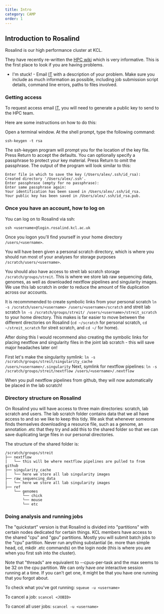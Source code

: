 ```yaml
---
title: Intro
category: CAMP
order: 1
---
```


## Introduction to Rosalind

Rosalind is our high performance cluster at KCL.

They have recently re-written the [HPC wiki](https://rosalind.kcl.ac.uk/) which is very informative. This is the first place to look if you are having problems.

- I'm stuck! - Email [IT](mailto:rosalind-support@kcl.ac.uk) with a description of your problem. Make sure you include as much information as possible, including job submission script details, command line errors, paths to files involved.

### Getting access

To request access email [IT](mailto:rosalind-support@kcl.ac.uk), you will need to generate a public key to send to the HPC team. 

Here are some instructions on how to do this:

Open a terminal window. At the shell prompt, type the following command:

`ssh-keygen -t rsa`

The ssh-keygen program will prompt you for the location of the key file. Press Return to accept the defaults. You can optionally specify a passphrase to protect your key material. Press Return to omit the passphrase. The output of the program will look similar to this:

```
Enter file in which to save the key (/Users/alex/.ssh/id_rsa):
Created directory '/Users/alex/.ssh'.
Enter passphrase (empty for no passphrase):
Enter same passphrase again:
Your identification has been saved in /Users/alex/.ssh/id_rsa.
Your public key has been saved in /Users/alex/.ssh/id_rsa.pub.
```

### Once you have an account, how to log on

You can log on to Rosalind via ssh:

`ssh <username>@login.rosalind.kcl.ac.uk`

Once you logon you'll find yourself in your home directory `/users/<username>`.

You will have been given a personal scratch directory, which is where you should run most of your analyses for storage purposes `/scratch/users/<username>`.

You should also have access to streit lab scratch storage `/scratch/groups/streit`. This is where we store lab raw sequencing data, genomes, as well as downloaded nextflow pipelines and singularity images. We use this lab scratch in order to reduce the amount of file duplication across our accounts.

It is recommmended to create symbolic links from your personal scratch `ln -s /scratch/users/<username> /users/<username>/scratch` and streit lab scratch `ln -s /scratch/groups/streit/ /users/<username>/streit_scratch` to your home directory. This makes is far easier to move between the different directories on Rosalind (`cd ~/scratch` for personal scratch, `cd ~/streit_scratch` for streit scratch, and `cd ~/` for home).

After doing this I would recommend also creating the symbolic links for placing nextflow and singularity files in the joint lab scratch - this will save major headaches later on!

First let's make the singularity symlink: `ln -s /scratch/groups/streit/singularity_cache /users/<username>/.singularity`
Next, symlink for nextflow pipelines: `ln -s /scratch/groups/streit/nextflow /users/<username>/.nextflow`

When you pull nextflow pipelines from github, they will now automatically be placed in the lab scratch!

### Directory structure on Rosalind

On Rosalind you will have access to three main directories: scratch, lab scratch and users. The lab scratch folder contains data that we all have access to and so we like to keep this tidy. We ask that whenever someone finds themselves downloading a resource file, such as a genome, an annotation .etc that they try and add this to the shared folder so that we can save duplicating large files in our personal directories.

The structure of the shared folder is:

```
/scratch/groups/streit
├── nextflow
|   └── this will be where nextflow pipelines are pulled to from github
├── singularity_cache
|   └── here we store all lab singularity images
├── raw_sequencing_data
|   └── here we store all lab singularity images
├── ref
    └── genomes
        └── chick
        └── mouse
        └── etc
```

### Doing analysis and running jobs

The "quickstart" version is that Rosalind is divided into "partitions" with certain nodes dedicated for certain things.
KCL members have access to the shared "cpu" and "gpu" partitions.
Mostly you will submit batch jobs to the "cpu" partition.
Never run anything substantial (ie. more than simple head, cd, mkdir .etc commands) on the login node (this is where you are when you first ssh into the cluster).

Note that "threads" are equivalent to --cpus-per-task and the max seems to be 32 on the cpu partition.
We can only have *one* interactive session running at a time. If you can't get one, it might be that you have one running that you forgot about.

To check what you've got running:
`squeue -u <username>`

To cancel a job:
`scancel <JOBID>`

To cancel all user jobs:
`scancel -u <username>`